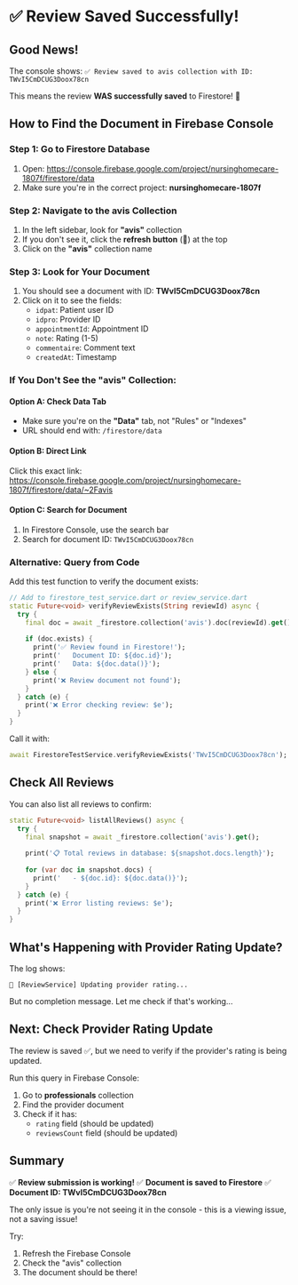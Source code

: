 # ✅ Review Saved Successfully!

## Good News!
The console shows: `✅ Review saved to avis collection with ID: TWvI5CmDCUG3Doox78cn`

This means the review **WAS successfully saved** to Firestore! 🎉

## How to Find the Document in Firebase Console

### Step 1: Go to Firestore Database
1. Open: https://console.firebase.google.com/project/nursinghomecare-1807f/firestore/data
2. Make sure you're in the correct project: **nursinghomecare-1807f**

### Step 2: Navigate to the avis Collection
1. In the left sidebar, look for **"avis"** collection
2. If you don't see it, click the **refresh button** (🔄) at the top
3. Click on the **"avis"** collection name

### Step 3: Look for Your Document
1. You should see a document with ID: **TWvI5CmDCUG3Doox78cn**
2. Click on it to see the fields:
   - `idpat`: Patient user ID
   - `idpro`: Provider ID
   - `appointmentId`: Appointment ID
   - `note`: Rating (1-5)
   - `commentaire`: Comment text
   - `createdAt`: Timestamp

### If You Don't See the "avis" Collection:

#### Option A: Check Data Tab
- Make sure you're on the **"Data"** tab, not "Rules" or "Indexes"
- URL should end with: `/firestore/data`

#### Option B: Direct Link
Click this exact link:
https://console.firebase.google.com/project/nursinghomecare-1807f/firestore/data/~2Favis

#### Option C: Search for Document
1. In Firestore Console, use the search bar
2. Search for document ID: `TWvI5CmDCUG3Doox78cn`

### Alternative: Query from Code

Add this test function to verify the document exists:

```dart
// Add to firestore_test_service.dart or review_service.dart
static Future<void> verifyReviewExists(String reviewId) async {
  try {
    final doc = await _firestore.collection('avis').doc(reviewId).get();
    
    if (doc.exists) {
      print('✅ Review found in Firestore!');
      print('   Document ID: ${doc.id}');
      print('   Data: ${doc.data()}');
    } else {
      print('❌ Review document not found');
    }
  } catch (e) {
    print('❌ Error checking review: $e');
  }
}
```

Call it with:
```dart
await FirestoreTestService.verifyReviewExists('TWvI5CmDCUG3Doox78cn');
```

## Check All Reviews

You can also list all reviews to confirm:

```dart
static Future<void> listAllReviews() async {
  try {
    final snapshot = await _firestore.collection('avis').get();
    
    print('📋 Total reviews in database: ${snapshot.docs.length}');
    
    for (var doc in snapshot.docs) {
      print('   - ${doc.id}: ${doc.data()}');
    }
  } catch (e) {
    print('❌ Error listing reviews: $e');
  }
}
```

## What's Happening with Provider Rating Update?

The log shows:
```
🔄 [ReviewService] Updating provider rating...
```

But no completion message. Let me check if that's working...

## Next: Check Provider Rating Update

The review is saved ✅, but we need to verify if the provider's rating is being updated.

Run this query in Firebase Console:
1. Go to **professionals** collection
2. Find the provider document
3. Check if it has:
   - `rating` field (should be updated)
   - `reviewsCount` field (should be updated)

## Summary

✅ **Review submission is working!**
✅ **Document is saved to Firestore**
✅ **Document ID: TWvI5CmDCUG3Doox78cn**

The only issue is you're not seeing it in the console - this is a viewing issue, not a saving issue!

Try:
1. Refresh the Firebase Console
2. Check the "avis" collection
3. The document should be there!
